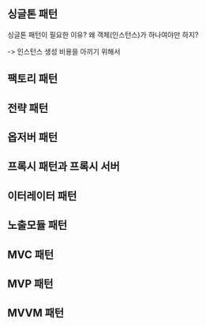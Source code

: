 
## 싱글톤 패턴

싱글톤 패턴이 필요한 이유?
왜 객체(인스턴스)가 하나여야만 하지?

-> 인스턴스 생성 비용을 아끼기 위해서


## 팩토리 패턴
## 전략  패턴
## 옵저버 패턴
## 프록시 패턴과 프록시 서버
## 이터레이터 패턴
## 노출모듈 패턴
## MVC 패턴
## MVP 패턴
## MVVM 패턴